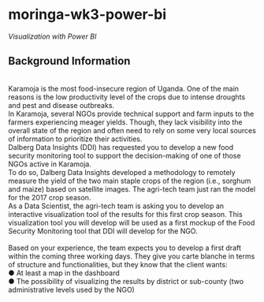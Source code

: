 # moringa-wk3-power-bi
<i>Visualization with Power BI</i>

<h2>Background Information</h2> <br />
Karamoja is the most food-insecure region of Uganda. One of the main reasons
is the low productivity level of the crops due to intense droughts and pest and
disease outbreaks.<br />
In Karamoja, several NGOs provide technical support and farm inputs to the
farmers experiencing meager yields. Though, they lack visibility into the overall
state of the region and often need to rely on some very local sources of
information to prioritize their activities.<br />
Dalberg Data Insights (DDI) has requested you to develop a new food security
monitoring tool to support the decision-making of one of those NGOs active in
Karamoja.<br />
To do so, Dalberg Data Insights developed a methodology to remotely measure
the yield of the two main staple crops of the region (i.e., sorghum and maize)
based on satellite images. The agri-tech team just ran the model for the 2017
crop season.<br />
As a Data Scientist, the agri-tech team is asking you to develop an interactive
visualization tool of the results for this first crop season. This visualization tool
you will develop will be used as a first mockup of the Food Security Monitoring
tool that DDI will develop for the NGO.<br />
<br />Based on your experience, the team expects you to develop a first draft within
the coming three working days. They give you carte blanche in terms of structure
and functionalities, but they know that the client wants:<br />
● At least a map in the dashboard <br />
● The possibility of visualizing the results by district or sub-county (two
administrative levels used by the NGO)

